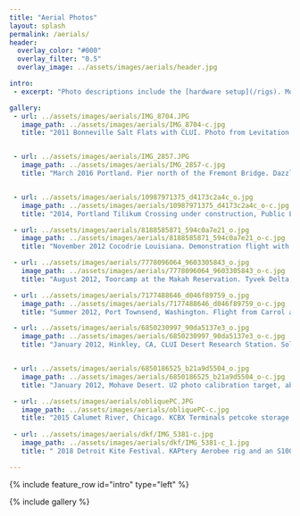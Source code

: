 ```yaml
---
title: "Aerial Photos"
layout: splash
permalink: /aerials/
header:
  overlay_color: "#000"
  overlay_filter: "0.5"
  overlay_image: ../assets/images/aerials/header.jpg

intro: 
 - excerpt: "Photo descriptions include the [hardware setup](/rigs). Most of these photos are from a [mapping expedition](/orthoimagery) with a homemade kite or balloon."

gallery:
 - url: ../assets/images/aerials/IMG_8704.JPG
   image_path: ../assets/images/aerials/IMG_8704-c.jpg
   title: "2011 Bonneville Salt Flats with CLUI. Photo from Levitation Delta and Grassroots Mapping PET bottle rig."


 - url: ../assets/images/aerials/IMG_2857.JPG
   image_path: ../assets/images/aerials/IMG_2857-c.jpg
   title: "March 2016 Portland. Pier north of the Fremont Bridge. Dazzle Delta and KAPtery Saturn V autopan rig."


 - url: ../assets/images/aerials/10987971375_d4173c2a4c_o.jpg
   image_path: ../assets/images/aerials/10987971375_d4173c2a4c_o-c.jpg
   title: "2014, Portland Tilikum Crossing under construction, Public Lab Balloon Mapping Kit, bottle rig. with Thomas Hudson."

 - url: ../assets/images/aerials/8188585871_594c0a7e21_o.jpg
   image_path: ../assets/images/aerials/8188585871_594c0a7e21_o-c.jpg
   title: "November 2012 Cocodrie Louisiana. Demonstration flight with Stewart Long and Pat Coyle at Public Lab barnraising. Public Lab Balloon Mapping Kit."

 - url: ../assets/images/aerials/7778096064_9603305843_o.jpg
   image_path: ../assets/images/aerials/7778096064_9603305843_o-c.jpg
   title: "August 2012, Toorcamp at the Makah Reservation. Tyvek Delta, Public Lab PET bottle rig."

 - url: ../assets/images/aerials/7177488646_d046f89759_o.jpg
   image_path: ../assets/images/aerials/7177488646_d046f89759_o-c.jpg
   title: "Summer 2012, Port Townsend, Washington. Flight from Carrol and Jack McCreary’s sailboat. Levitation Delta and Brooxes KAP rig."

 - url: ../assets/images/aerials/6850230997_90da5137e3_o.jpg
   image_path: ../assets/images/aerials/6850230997_90da5137e3_o-c.jpg
   title: "January 2012, Hinkley, CA, CLUI Desert Research Station. Solar balloon self-portrait hopping a barbed wire fence. 12’ tetrahedron balloon made from heat seamed painters plastic and iron hydroxide, carrying a Public Lab PET bottle rig."


 - url: ../assets/images/aerials/6850186525_b21a9d5504_o.jpg
   image_path: ../assets/images/aerials/6850186525_b21a9d5504_o-c.jpg
   title: "January 2012, Mohave Desert. U2 photo calibration target, abandoned. With CLUI.  Flight from a Tyvek Delta with whole culm bamboo spars, photo from a Public Lab PET bottle rig."

 - url: ../assets/images/aerials/obliquePC.JPG
   image_path: ../assets/images/aerials/obliquePC-c.jpg
   title: "2015 Calumet River, Chicago. KCBX Terminals petcoke storage. Dazzle Delta and Public Lab PET bottle rig." 
   
 - url: ../assets/images/aerials/dkf/IMG_5381-c.jpg
   image_path: ../assets/images/aerials/dkf/IMG_5381-c_1.jpg
   title: " 2018 Detroit Kite Festival. KAPtery Aerobee rig and an S100 running CHDK."

---
```

{% include feature_row id="intro" type="left" %}

{% include gallery %}

